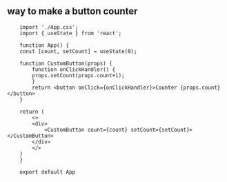 ## way to make a button counter

        import './App.css';
        import { useState } from 'react';

        function App() {
        const [count, setCount] = useState(0);

        function CustomButton(props) {
            function onClickHandler() {
            props.setCount(props.count+1);
            }
            return <button onClick={onClickHandler}>Counter {props.count}</button>
        }

        return (
            <>
            <div>
                <CustomButton count={count} setCount={setCount}></CustomButton>
            </div>
            </>
        )
        }

        export default App